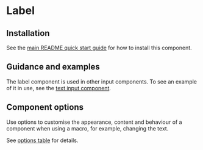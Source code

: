 # Label

## Installation

See the [main README quick start guide](https://github.com/nhsuk/nhsuk-frontend#quick-start) for how to install this component.

## Guidance and examples

The label component is used in other input components. To see an example of it in use, see the [text input component](https://service-manual.nhs.uk/design-system/components/text-input).

## Component options

Use options to customise the appearance, content and behaviour of a component when using a macro, for example, changing the text.

See [options table](https://service-manual.nhs.uk/design-system/components/text-input#options-text-input-example--label) for details.
